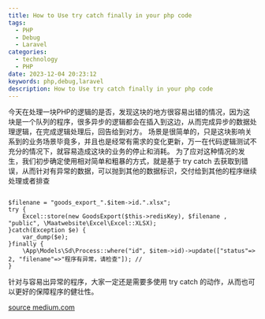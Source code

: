 ```yaml
---
title: How to Use try catch finally in your php code
tags:
  - PHP
  - Debug
  - Laravel
categories:
  - technology
  - PHP
date: 2023-12-04 20:23:12
keywords: php,debug,laravel
description: How to Use try catch finally in your php code
---
```

今天在处理一块PHP的逻辑的是否，发现这块的地方很容易出错的情况，因为这块是一个队列的程序，很多异步的逻辑都会在插入到这边，从而完成异步的数据处理逻辑，在完成逻辑处理后，回告给到对方。
场景是很简单的，只是这块影响关系到的业务场景毕竟多，并且也是经常有需求的变化更新，万一在代码逻辑测试不充分的情况下，就容易造成这块的业务的停止和消耗。
为了应对这种情况的发生，我们初步确定使用相对简单和粗暴的方式，就是基于 try catch 去获取到错误，从而针对有异常的数据，可以抛到其他的数据标识，交付给到其他的程序继续处理或者排查

```

$filenane = "goods_export_".$item->id.".xlsx";
try {
    Excel::store(new GoodsExport($this->redisKey), $filenane , "public", \Maatwebsite\Excel\Excel::XLSX);
}catch(Exception $e) {
    var_dump($e);
}finally {
    \App\Models\Sd\Process::where("id", $item->id)->update(["status"=> 2, "filename"=>"程序有异常，请检查"]); //
}

```

针对与容易出异常的程序，大家一定还是需要多使用 try catch 的动作，从而也可以更好的保障程序的健壮性。

[source medium.com](https://medium.com/@cdndns/how-to-use-try-catch-finally-in-your-php-code-b166a140c075)